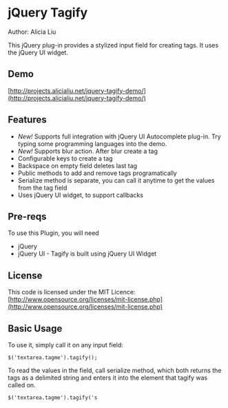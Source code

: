 jQuery Tagify
=============
Author: Alicia Liu

This jQuery plug-in provides a stylized input field for creating tags. It uses the jQuery UI widget.

Demo
----
[http://projects.alicialiu.net/jquery-tagify-demo/](http://projects.alicialiu.net/jquery-tagify-demo/)

Features
--------
* _New!_ Supports full integration with jQuery UI Autocomplete plug-in. Try typing some programming languages into the demo.
* _New!_ Supports blur action. After blur create a tag
* Configurable keys to create a tag
* Backspace on empty field deletes last tag
* Public methods to add and remove tags programatically
* Serialize method is separate, you can call it anytime to get the values from the tag field
* Uses jQuery UI widget, to support callbacks

Pre-reqs
--------
To use this Plugin, you will need

* jQuery
* jQuery UI - Tagify is built using jQuery UI Widget

License
-------
This code is licensed under the MIT Licence: [http://www.opensource.org/licenses/mit-license.php](http://www.opensource.org/licenses/mit-license.php)


Basic Usage
-----------
To use it, simply call it on any input field:

    $('textarea.tagme').tagify();

To read the values in the field, call serialize method, which both returns the tags as a delimited string and enters it into the element that tagify was called on.

    $('textarea.tagme').tagify('s